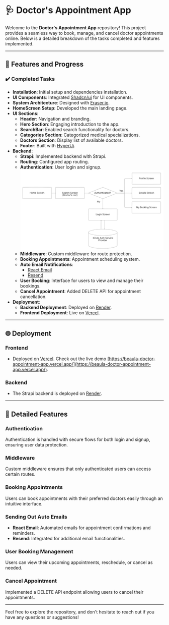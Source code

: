 # 🩺 Doctor's Appointment App

Welcome to the **Doctor's Appointment App** repository! This project provides a seamless way to book, manage, and cancel doctor appointments online. Below is a detailed breakdown of the tasks completed and features implemented.

---

## 🚀 Features and Progress

### ✔️ Completed Tasks

- **Installation**: Initial setup and dependencies installation.
- **UI Components**: Integrated [Shadcn/ui](https://shadcn.dev/) for UI components.
- **System Architecture**: Designed with [Eraser.io](https://www.eraser.io/).
- **HomeScreen Setup**: Developed the main landing page.
- **UI Sections**:
  - **Header**: Navigation and branding.
  - **Hero Section**: Engaging introduction to the app.
  - **SearchBar**: Enabled search functionality for doctors.
  - **Categories Section**: Categorized medical specializations.
  - **Doctors Section**: Display list of available doctors.
  - **Footer**: Built with [HyperUi](https://hyperui.dev/).
- **Backend**:
  - **Strapi**: Implemented backend with Strapi.
  - **Routing**: Configured app routing.
  - **Authentication**: User login and signup.  
    ![Authentication Flow](https://github.com/BeaulaEkka/doctor-appointment-frontend/blob/master/public/images/authentication%20flow.png)
  - **Middleware**: Custom middleware for route protection.
  - **Booking Appointments**: Appointment scheduling system.
  - **Auto Email Notifications**:
    - [React Email](#sending-out-auto-email-react-email)
    - [Resend](#sending-out-auto-email-resend)
  - **User Booking**: Interface for users to view and manage their bookings.
  - **Cancel Appointment**: Added DELETE API for appointment cancellation.
- **Deployment**:
  - **Backend Deployment**: Deployed on [Render](https://render.com/).
  - **Frontend Deployment**: Live on [Vercel](https://vercel.com/).

---

## 🌐 Deployment

### Frontend

- Deployed on [Vercel](https://vercel.com/). Check out the live demo [https://beaula-doctor-appointment-app.vercel.app/](https://beaula-doctor-appointment-app.vercel.app/).

### Backend

- The Strapi backend is deployed on [Render](https://render.com/).

---

## 🔧 Detailed Features

### Authentication

Authentication is handled with secure flows for both login and signup, ensuring user data protection.

### Middleware

Custom middleware ensures that only authenticated users can access certain routes.

### Booking Appointments

Users can book appointments with their preferred doctors easily through an intuitive interface.

### Sending Out Auto Emails

- **React Email**: Automated emails for appointment confirmations and reminders.
- **Resend**: Integrated for additional email functionalities.

### User Booking Management

Users can view their upcoming appointments, reschedule, or cancel as needed.

### Cancel Appointment

Implemented a DELETE API endpoint allowing users to cancel their appointments.

---

Feel free to explore the repository, and don't hesitate to reach out if you have any questions or suggestions!

